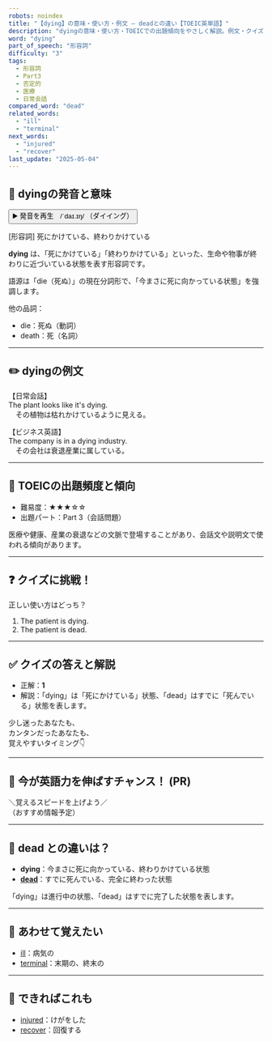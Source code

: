 ```yaml
---
robots: noindex
title: "【dying】の意味・使い方・例文 ― deadとの違い【TOEIC英単語】"
description: "dyingの意味・使い方・TOEICでの出題傾向をやさしく解説。例文・クイズ付きでdeadとの違いもわかりやすく学べます。"
word: "dying"
part_of_speech: "形容詞"
difficulty: "3"
tags:
  - 形容詞
  - Part3
  - 否定的
  - 医療
  - 日常会話
compared_word: "dead"
related_words:
  - "ill"
  - "terminal"
next_words:
  - "injured"
  - "recover"
last_update: "2025-05-04"
---
```


## 🔰 dyingの発音と意味

<button class="play-audio" onclick="playTTS('dying')">
  <span class="play-audio-main">
    ▶️ 発音を再生　/ˈdaɪ.ɪŋ/
  </span>
  <span class="play-audio-sub">
    （ダイイング）
  </span>
</button>

[形容詞] 死にかけている、終わりかけている

**dying** は、「死にかけている」「終わりかけている」といった、生命や物事が終わりに近づいている状態を表す形容詞です。

語源は「die（死ぬ）」の現在分詞形で、「今まさに死に向かっている状態」を強調します。

他の品詞：  
- die：死ぬ（動詞）
- death：死（名詞）

---

## ✏️ dyingの例文

【日常会話】  
The plant looks like it's dying.  
　その植物は枯れかけているように見える。

【ビジネス英語】  
The company is in a dying industry.  
　その会社は衰退産業に属している。

---

## 🎯 TOEICの出題頻度と傾向

- 難易度：★★★☆☆
- 出題パート：Part 3（会話問題）

医療や健康、産業の衰退などの文脈で登場することがあり、会話文や説明文で使われる傾向があります。

---

## ❓ クイズに挑戦！

正しい使い方はどっち？

1. The patient is dying.  
2. The patient is dead.

---

## ✅ クイズの答えと解説

- 正解：**1**
- 解説：「dying」は「死にかけている」状態、「dead」はすでに「死んでいる」状態を表します。

少し迷ったあなたも、  
カンタンだったあなたも、  
覚えやすいタイミング👇️

---

## 🚀 今が英語力を伸ばすチャンス！ (PR)

<div class="info-center">
＼覚えるスピードを上げよう／<br>  
（おすすめ情報予定）
</div>

---

## 🤔  dead との違いは？

- **dying**：今まさに死に向かっている、終わりかけている状態
- **[dead](/word/dead)**：すでに死んでいる、完全に終わった状態

「dying」は進行中の状態、「dead」はすでに完了した状態を表します。

---

## 🧩 あわせて覚えたい

- [ill](/word/ill)：病気の
- [terminal](/word/terminal)：末期の、終末の

---

## 📖 できればこれも

- [injured](/word/injured)：けがをした
- [recover](/word/recover)：回復する

<!-- cvid: aid31_bid17 -->
